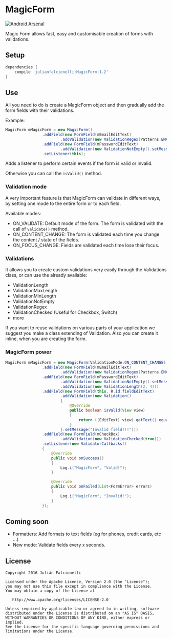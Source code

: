MagicForm 
===========
[![Android Arsenal](https://img.shields.io/badge/Android%20Arsenal-MagicForm-green.svg?style=true)](https://android-arsenal.com/details/1/3461)

Magic Form allows fast, easy and customisable creation of forms with validations.

Setup
-----

```groovy
dependencies {
    compile 'julianfalcionelli:MagicForm:1.2'
}
```

Use
-----

All you need to do is create a MagicForm object and then gradually add the form fields with their validations.

Example:

```java
MagicForm mMagicForm = new MagicForm()
				.addField(new FormField(mEmailEditText)
						.addValidation(new ValidationRegex(Patterns.EMAIL_ADDRESS).setMessage("invalid email")))
				.addField(new FormField(mPasswordEditText)
						.addValidation(new ValidationNotEmpty().setMessage("Required Field")))
				.setListener(this);
```

Adds a listener to perform certain events if the form is valid or invalid.

Otherwise you can call the `isValid()` method.

### Validation mode

A very important feature is that MagicForm can validate in different ways, by setting one mode to the entire form or to each field.

Available modes:
- ON_VALIDATE: Default mode of the form. The form is validated with the call of `validate()` method.
- ON_CONTENT_CHANGE: The form is validated each time you change the content / state of the fields.
- ON_FOCUS_CHANGE: Fields are validated each time lose their focus.

### Validations
It allows you to create custom validations very easily through the Validations class, or can use the already available:

- ValidationLength
- ValidationMaxLength
- ValidationMinLength
- ValidationNotEmpty
- ValidationRegex
- ValidationChecked (Useful for Checkbox, Switch)
- more

If you want to reuse validations on various parts of your application we suggest you make a class extending of Validation. Also you can create it inline, when you are creating the form.

### MagicForm power

```java
MagicForm mMagicForm = new MagicForm(ValidationMode.ON_CONTENT_CHANGE)
				.addField(new FormField(mEmailEditText)
						.addValidation(new ValidationRegex(Patterns.EMAIL_ADDRESS).setMessage("invalid email")))
				.addField(new FormField(mPasswordEditText)
						.addValidation(new ValidationNotEmpty().setMessage("Required Field"))
						.addValidation(new ValidationLength(2, 4)))
				.addField(new FormField(this, R.id.fieldEditText)
						.addValidation(new Validation()
						{
							@Override
							public boolean isValid(View view)
							{
								return ((EditText) view).getText().equals("something");
							}
						}.setMessage("Invalid field!!!")))
				.addField(new FormField(mCheckBox)
						.addValidation(new ValidationChecked(true)))
				.setListener(new ValidatorCallbacks()
				{
					@Override
					public void onSuccess()
					{
						Log.i("MagicForm", "Valid!");
					}

					@Override
					public void onFailed(List<FormError> errors)
					{
						Log.i("MagicForm", "Invalid!");
					}
				});
```



Coming soon
-----

- Formatters: Add formats to text fields (eg for phones, credit cards, etc ...)
- New mode: Validate fields every x seconds.

License
-----
    Copyright 2016 Julián Falcionelli

    Licensed under the Apache License, Version 2.0 (the "License");
    you may not use this file except in compliance with the License.
    You may obtain a copy of the License at

       http://www.apache.org/licenses/LICENSE-2.0

    Unless required by applicable law or agreed to in writing, software
    distributed under the License is distributed on an "AS IS" BASIS,
    WITHOUT WARRANTIES OR CONDITIONS OF ANY KIND, either express or implied.
    See the License for the specific language governing permissions and
    limitations under the License.
